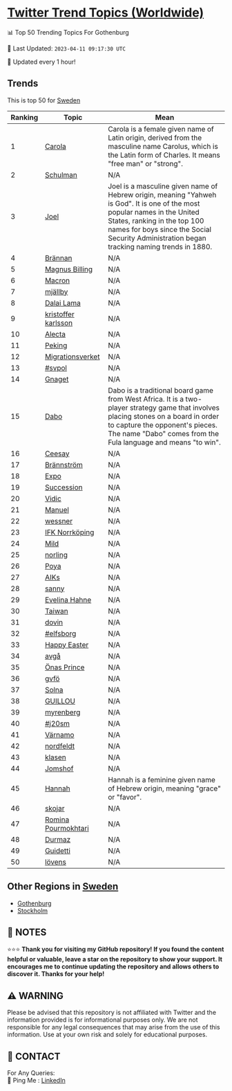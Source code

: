[Twitter Trend Topics (Worldwide)](https://github.com/ErcinDedeoglu/Twitter-Trend-Topics)
==========


📊 Top 50 Trending Topics For Gothenburg

📆 Last Updated: `2023-04-11 09:17:30 UTC`

🔧 Updated every 1 hour!


## Trends

This is top 50 for [Sweden](</Sweden>)

| Ranking | Topic | Mean |
| ------- | ------------ | ------------ |
| 1 | [Carola](http://twitter.com/search?q=Carola) | Carola is a female given name of Latin origin, derived from the masculine name Carolus, which is the Latin form of Charles. It means "free man" or "strong". |
| 2 | [Schulman](http://twitter.com/search?q=Schulman) | N/A |
| 3 | [Joel](http://twitter.com/search?q=Joel) | Joel is a masculine given name of Hebrew origin, meaning "Yahweh is God". It is one of the most popular names in the United States, ranking in the top 100 names for boys since the Social Security Administration began tracking naming trends in 1880. |
| 4 | [Brännan](http://twitter.com/search?q=Br%c3%a4nnan) | N/A |
| 5 | [Magnus Billing](http://twitter.com/search?q=Magnus+Billing) | N/A |
| 6 | [Macron](http://twitter.com/search?q=Macron) | N/A |
| 7 | [mjällby](http://twitter.com/search?q=mj%c3%a4llby) | N/A |
| 8 | [Dalai Lama](http://twitter.com/search?q=Dalai+Lama) | N/A |
| 9 | [kristoffer karlsson](http://twitter.com/search?q=kristoffer+karlsson) | N/A |
| 10 | [Alecta](http://twitter.com/search?q=Alecta) | N/A |
| 11 | [Peking](http://twitter.com/search?q=Peking) | N/A |
| 12 | [Migrationsverket](http://twitter.com/search?q=Migrationsverket) | N/A |
| 13 | [#svpol](http://twitter.com/search?q=%23svpol) | N/A |
| 14 | [Gnaget](http://twitter.com/search?q=Gnaget) | N/A |
| 15 | [Dabo](http://twitter.com/search?q=Dabo) | Dabo is a traditional board game from West Africa. It is a two-player strategy game that involves placing stones on a board in order to capture the opponent's pieces. The name "Dabo" comes from the Fula language and means "to win". |
| 16 | [Ceesay](http://twitter.com/search?q=Ceesay) | N/A |
| 17 | [Brännström](http://twitter.com/search?q=Br%c3%a4nnstr%c3%b6m) | N/A |
| 18 | [Expo](http://twitter.com/search?q=Expo) | N/A |
| 19 | [Succession](http://twitter.com/search?q=Succession) | N/A |
| 20 | [Vidic](http://twitter.com/search?q=Vidic) | N/A |
| 21 | [Manuel](http://twitter.com/search?q=Manuel) | N/A |
| 22 | [wessner](http://twitter.com/search?q=wessner) | N/A |
| 23 | [IFK Norrköping](http://twitter.com/search?q=IFK+Norrk%c3%b6ping) | N/A |
| 24 | [Mild](http://twitter.com/search?q=Mild) | N/A |
| 25 | [norling](http://twitter.com/search?q=norling) | N/A |
| 26 | [Poya](http://twitter.com/search?q=Poya) | N/A |
| 27 | [AIKs](http://twitter.com/search?q=AIKs) | N/A |
| 28 | [sanny](http://twitter.com/search?q=sanny) | N/A |
| 29 | [Evelina Hahne](http://twitter.com/search?q=Evelina+Hahne) | N/A |
| 30 | [Taiwan](http://twitter.com/search?q=Taiwan) | N/A |
| 31 | [dovin](http://twitter.com/search?q=dovin) | N/A |
| 32 | [#elfsborg](http://twitter.com/search?q=%23elfsborg) | N/A |
| 33 | [Happy Easter](http://twitter.com/search?q=Happy+Easter) | N/A |
| 34 | [avgå](http://twitter.com/search?q=avg%c3%a5) | N/A |
| 35 | [Önas Prince](http://twitter.com/search?q=%c3%96nas+Prince) | N/A |
| 36 | [gvfö](http://twitter.com/search?q=gvf%c3%b6) | N/A |
| 37 | [Solna](http://twitter.com/search?q=Solna) | N/A |
| 38 | [GUILLOU](http://twitter.com/search?q=GUILLOU) | N/A |
| 39 | [myrenberg](http://twitter.com/search?q=myrenberg) | N/A |
| 40 | [#j20sm](http://twitter.com/search?q=%23j20sm) | N/A |
| 41 | [Värnamo](http://twitter.com/search?q=V%c3%a4rnamo) | N/A |
| 42 | [nordfeldt](http://twitter.com/search?q=nordfeldt) | N/A |
| 43 | [klasen](http://twitter.com/search?q=klasen) | N/A |
| 44 | [Jomshof](http://twitter.com/search?q=Jomshof) | N/A |
| 45 | [Hannah](http://twitter.com/search?q=Hannah) | Hannah is a feminine given name of Hebrew origin, meaning "grace" or "favor". |
| 46 | [skojar](http://twitter.com/search?q=skojar) | N/A |
| 47 | [Romina Pourmokhtari](http://twitter.com/search?q=Romina+Pourmokhtari) | N/A |
| 48 | [Durmaz](http://twitter.com/search?q=Durmaz) | N/A |
| 49 | [Guidetti](http://twitter.com/search?q=Guidetti) | N/A |
| 50 | [lövens](http://twitter.com/search?q=l%c3%b6vens) | N/A |



## Other Regions in [Sweden](</Sweden>)

* [Gothenburg](</Sweden/Gothenburg.md>)
* [Stockholm](</Sweden/Stockholm.md>)



## 📝 NOTES

⭐⭐⭐ **Thank you for visiting my GitHub repository! If you found the content helpful or valuable, leave a star on the repository to show your support. It encourages me to continue updating the repository and allows others to discover it. Thanks for your help!**


## ⚠️ WARNING

Please be advised that this repository is not affiliated with Twitter and the information provided is for informational purposes only. We are not responsible for any legal consequences that may arise from the use of this information. Use at your own risk and solely for educational purposes.


## 📨 CONTACT

 For Any Queries:  
            🏓 Ping Me : [LinkedIn](https://www.linkedin.com/in/ercindedeoglu/)
